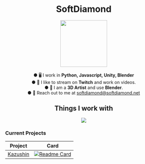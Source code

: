 <div align="center"><h1>SoftDiamond</h1>
</div>

<div align="center"><img src="https://softdiamond.net/images/Soft 3-01 231.png" width="150" height="150"></div>

<br/>
<div align="center">
  ● 🖥️ I work in <strong>Python, Javascript, Unity, Blender</strong><br/>
  ● 🔴 I like to stream on <strong>Twitch</strong> and work on videos.<br/>
  ● 🎨 I am a <strong>3D Artist</strong> and use <strong>Blender</strong>.<br/>
  ● 📧 Reach out to me at <a href="mailto:softdiamond@softdiamond.net">softdiamond@softdiamond.net</a>
</div>

<div align="center"><h2>Things I work with</h2></div>
<p align="center">
  <a href="https://skillicons.dev">
    <img src="https://skillicons.dev/icons?i=blender,py,discordjs,gcp,html,js,unity" />
  </a>
</p>

### Current Projects ###

|Project|Card|
|:--------------------------------------------------------------------------------------------:|:-------------------------------------------------------------------------------------------------------------------------------------------------------------------------------------:|
|[Kazushin](https://kazush.in)|[![Readme Card](https://github-readme-stats.vercel.app/api/pin/?username=TheSoftDiamond&repo=Kazushin&theme=tokyonight)](https://github.com/TheSoftDiamond/Kazushin)|
